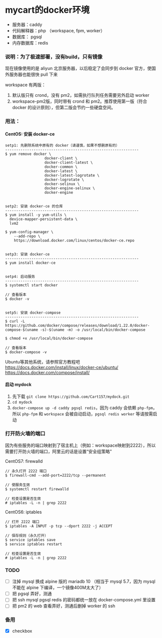 # mycart的docker环境

+ 服务器：caddy
+ 代码解释器：php （workspace, fpm, worker）
+ 数据库： pgsql
+ 内存数据库：redis


### 说明：为了极速部署，没有build，只有镜像

现在镜像使用的是 aliyun 北京服务器，以后稳定了会同步到 docker 官方，使国外服务器也能很快 pull 下来

workspace 有两版：
1. 默认版只有 crond，没有 pm2，如需执行队列任务需要另外启动 worker
2. workspace-pm2版，同时带有 crond 和 pm2。推荐使用第一版（符合 docker 的设计原则），但第二版会节约一些硬盘空间。


### 用法：

#### CentOS: 安装 docker-ce
```
setp1: 先删除系统中原有的 docker（请谨慎，如果不想删原有的）
-------------------------------------------------------------
$ yum remove docker \
                  docker-client \
                  docker-client-latest \
                  docker-common \
                  docker-latest \
                  docker-latest-logrotate \
                  docker-logrotate \
                  docker-selinux \
                  docker-engine-selinux \
                  docker-engine


setp2: 安装 docker-ce 的仓库
-------------------------------------------------------------
$ yum install -y yum-utils \
  device-mapper-persistent-data \
  lvm2

$ yum-config-manager \
    --add-repo \
    https://download.docker.com/linux/centos/docker-ce.repo


setp3: 安装 docker-ce
-------------------------------------------------------------
$ yum install docker-ce


setp4: 启动服务
-------------------------------------------------------------
$ systemctl start docker

// 查看版本
$ docker -v


setp5: 安装 docker-compose
-------------------------------------------------------------
$ curl -L https://github.com/docker/compose/releases/download/1.22.0/docker-compose-$(uname -s)-$(uname -m) -o /usr/local/bin/docker-compose

$ chmod +x /usr/local/bin/docker-compose

// 查看版本
$ docker-compose -v
```

Ubuntu等其他系统，请参照官方教程吧<br>
https://docs.docker.com/install/linux/docker-ce/ubuntu/<br>
https://docs.docker.com/compose/install/

#### 启动 mydock

1. 先下载 `git clone https://github.com/Cart157/mydock.git`
2. `cd mydock`
3. `docker-compose up -d caddy pgsql redis`，因为 caddy 会依赖 `php-fpm`，所以 `php-fpm` 和 `workspace` 会被自动启动，`pgsql redis worker` 等请按需启动


### 打开防火墙的端口

因为有些服务的端口映射到了宿主机上（例如：workspace映射到2222），所以需要打开防火墙的端口，阿里云的话是设置“安全组策略”

CentOS7: firewalld
```
// 永久打开 2222 端口
$ firewall-cmd --add-port=2222/tcp --permanent

// 使服务生效
$ systemctl restart firewalld

// 检查设置是否生效
# iptables -L -n | grep 2222
```

CentOS6: iptables
```
// 打开 2222 端口
$ iptables -A INPUT -p tcp --dport 2222 -j ACCEPT

// 保存规则（永久打开）
$ service iptables save
$ service iptables restart

// 检查设置是否生效
# iptables -L -n | grep 2222
```


### TODO

- [ ] 注掉 mysql 换成 alpine 版的 mariadb 10 （相当于 mysql 5.7，因为 mysql 不能在 alpine 下编译，一个镜像400M太大了）
- [ ] 把 pgsql 弄好，测通
- [ ] 把 ssh mysql pgsql redis 的密码都统一放在 docker-compose.yml 里设置
- [ ] 把 pm2 的 web 查看弄好，测通后删掉 worker 的 ssh

### 备用

- [X] checkbox
